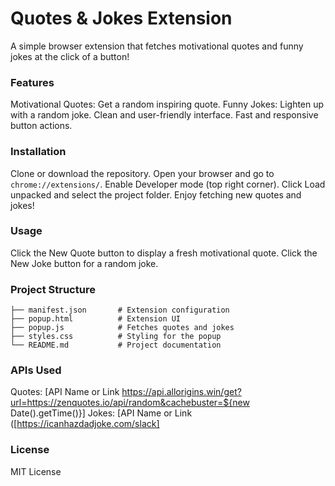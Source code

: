 # Quotes & Jokes Extension
A simple browser extension that fetches motivational quotes and funny jokes at the click of a button!

### Features
Motivational Quotes: Get a random inspiring quote.
Funny Jokes: Lighten up with a random joke.
Clean and user-friendly interface.
Fast and responsive button actions.

### Installation
Clone or download the repository.
Open your browser and go to `chrome://extensions/`.
Enable Developer mode (top right corner).
Click Load unpacked and select the project folder.
Enjoy fetching new quotes and jokes!

### Usage
Click the New Quote button to display a fresh motivational quote.
Click the New Joke button for a random joke.

### Project Structure

```
├── manifest.json       # Extension configuration
├── popup.html          # Extension UI
├── popup.js            # Fetches quotes and jokes
├── styles.css          # Styling for the popup
└── README.md           # Project documentation
```
### APIs Used
Quotes: [API Name or Link https://api.allorigins.win/get?url=https://zenquotes.io/api/random&cachebuster=${new Date().getTime()}]
Jokes: [API Name or Link ([https://icanhazdadjoke.com/slack]

### License
MIT License
